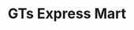 ---
title: "GTs Express Mart"
url: /greenville/gts-express-mart-white-horse-road/
shop: Lebensmittel
---